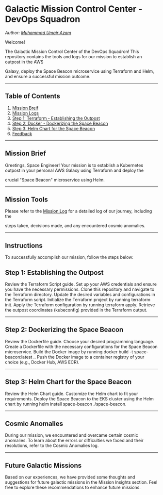 # Galactic Mission Control Center - DevOps Squadron
*Author: [Muhammad Umair Azam](https://www.linkedin.com/in/umairdevops1/)*

Welcome!

The Galactic Mission Control Center of the DevOps Squadron! This repository contains the tools and logs for our mission to establish an outpost in the AWS 

Galaxy, deploy the Space Beacon microservice using Terraform and Helm, and ensure a successful mission outcome.

---

## Table of Contents

1. [Mission Breif](#mission-brief)
2. [Mission Logs](#mission-tools)
3. [Step 1: Terraform - Establishing the Outpost](#task-1)
4. [Step 2: Docker - Dockerizing the Space Beacon](#task-2)
5. [Step 3: Helm Chart for the Space Beacon](#task-3)
6. [Feedback](#feedback)

---

## Mission Brief

Greetings, Space Engineer! Your mission is to establish a Kubernetes outpost in your personal AWS  Galaxy using Terraform and deploy the 

crucial "Space Beacon" microservice using Helm.

---

## Mission Tools

Please refer to the [Mission Log](https://docs.aws.amazon.com/vpc/latest/userguide/what-is-amazon-vpc.html) for a detailed log of our journey, including the 

steps taken, decisions made, and any encountered cosmic anomalies.

---

## Instructions

To successfully accomplish our mission, follow the steps below:

## Step 1: Establishing the Outpost

Review the Terraform Script guide.
Set up your AWS credentials and ensure you have the necessary permissions.
Clone this repository and navigate to the Terraform directory.
Update the desired variables and configurations in the Terraform script.
Initialize the Terraform project by running terraform init.
Apply the Terraform configuration by running terraform apply.
Retrieve the outpost coordinates (kubeconfig) provided in the Terraform output.

---


## Step 2: Dockerizing the Space Beacon

Review the Dockerfile guide.
Choose your desired programming language.
Create a Dockerfile with the necessary configurations for the Space Beacon microservice.
Build the Docker image by running docker build -t space-beacon:latest ..
Push the Docker image to a container registry of your choice (e.g., Docker Hub, AWS ECR).

--- 


## Step 3: Helm Chart for the Space Beacon

Review the Helm Chart guide.
Customize the Helm chart to fit your requirements.
Deploy the Space Beacon to the EKS cluster using the Helm chart by running helm install space-beacon ./space-beacon.

---
## Cosmic Anomalies
During our mission, we encountered and overcame certain cosmic anomalies. To learn about the errors or difficulties we faced and their resolutions, 
refer to the Cosmic Anomalies log.

---

## Future Galactic Missions
Based on our experiences, we have provided some thoughts and suggestions for future galactic missions in the Mission Insights section. 
Feel free to explore these recommendations to enhance future missions.
